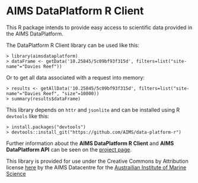 
AIMS DataPlatform R Client
==========================

This R package intends to provide easy access to scientific data provided in the AIMS DataPlatform.

The DataPlatform R Client library can be used like this:

```
> library(aimsdataplatform)
> dataFrame <- getData('10.25845/5c09bf93f315d', filters=list("site-name"="Davies Reef"))

```
Or to get all data associated with a request into memory:

```
> results <- getAllData('10.25845/5c09bf93f315d', filters=list("site-name"="Davies Reef", "size"=10000))
> summary(results$dataFrame)

```

This library depends on `httr` and `jsonlite` and can be installed using R `devtools` like this:

```
> install.packages("devtools")
> devtools::install_git("https://github.com/AIMS/data-platform-r")

```

Further information about the __AIMS DataPlatform R Client__ and __AIMS DataPlatform API__ can be seen on the [project page](https://aims.github.io/data-platform-r).

This library is provided for use under the Creative Commons by Attribution license [here](https://creativecommons.org/licenses/by/3.0/au/legalcode) by the AIMS Datacentre for the [Austrailian Institute of Marine Science](https://www.aim.gov.au)

